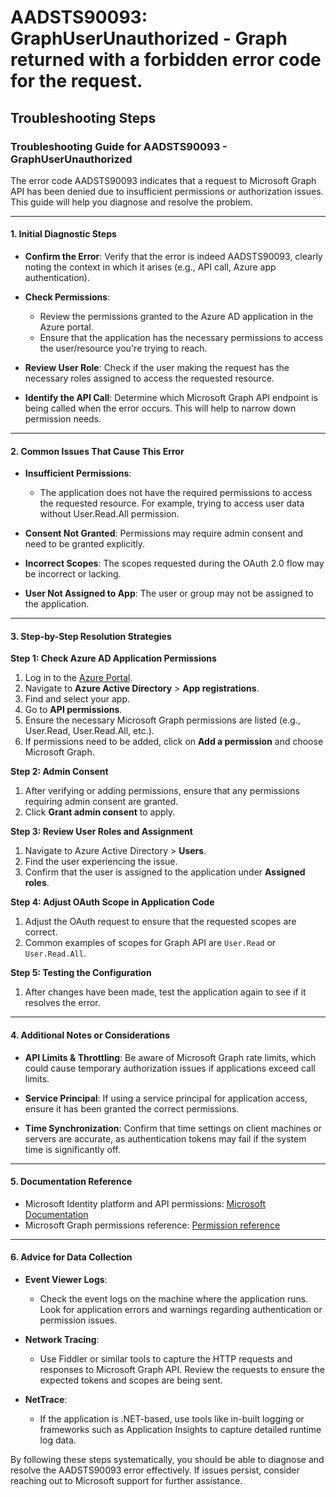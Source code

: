 # AADSTS90093: GraphUserUnauthorized - Graph returned with a forbidden error code for the request.


## Troubleshooting Steps
### Troubleshooting Guide for AADSTS90093 - GraphUserUnauthorized

The error code AADSTS90093 indicates that a request to Microsoft Graph API has been denied due to insufficient permissions or authorization issues. This guide will help you diagnose and resolve the problem.

---

#### **1. Initial Diagnostic Steps**

- **Confirm the Error**: Verify that the error is indeed AADSTS90093, clearly noting the context in which it arises (e.g., API call, Azure app authentication).

- **Check Permissions**:
  - Review the permissions granted to the Azure AD application in the Azure portal.
  - Ensure that the application has the necessary permissions to access the user/resource you're trying to reach.

- **Review User Role**: Check if the user making the request has the necessary roles assigned to access the requested resource.

- **Identify the API Call**: Determine which Microsoft Graph API endpoint is being called when the error occurs. This will help to narrow down permission needs.

---

#### **2. Common Issues That Cause This Error**

- **Insufficient Permissions**:
  - The application does not have the required permissions to access the requested resource. For example, trying to access user data without User.Read.All permission.

- **Consent Not Granted**: Permissions may require admin consent and need to be granted explicitly.

- **Incorrect Scopes**: The scopes requested during the OAuth 2.0 flow may be incorrect or lacking.

- **User Not Assigned to App**: The user or group may not be assigned to the application.

---

#### **3. Step-by-Step Resolution Strategies**

**Step 1: Check Azure AD Application Permissions**
1. Log in to the [Azure Portal](https://portal.azure.com/).
2. Navigate to **Azure Active Directory** > **App registrations**.
3. Find and select your app.
4. Go to **API permissions**.
5. Ensure the necessary Microsoft Graph permissions are listed (e.g., User.Read, User.Read.All, etc.).
6. If permissions need to be added, click on **Add a permission** and choose Microsoft Graph.

**Step 2: Admin Consent**
1. After verifying or adding permissions, ensure that any permissions requiring admin consent are granted.
2. Click **Grant admin consent** to apply.

**Step 3: Review User Roles and Assignment**
1. Navigate to Azure Active Directory > **Users**.
2. Find the user experiencing the issue.
3. Confirm that the user is assigned to the application under **Assigned roles**.

**Step 4: Adjust OAuth Scope in Application Code**
1. Adjust the OAuth request to ensure that the requested scopes are correct.
2. Common examples of scopes for Graph API are `User.Read` or `User.Read.All`.

**Step 5: Testing the Configuration**
1. After changes have been made, test the application again to see if it resolves the error.

---

#### **4. Additional Notes or Considerations**

- **API Limits & Throttling**: Be aware of Microsoft Graph rate limits, which could cause temporary authorization issues if applications exceed call limits.

- **Service Principal**: If using a service principal for application access, ensure it has been granted the correct permissions.

- **Time Synchronization**: Confirm that time settings on client machines or servers are accurate, as authentication tokens may fail if the system time is significantly off.

---

#### **5. Documentation Reference**

- Microsoft Identity platform and API permissions: [Microsoft Documentation](https://docs.microsoft.com/en-us/azure/active-directory/develop/scenario-desktop-graph-overview)
- Microsoft Graph permissions reference: [Permission reference](https://docs.microsoft.com/en-us/graph/permissions-reference)

---

#### **6. Advice for Data Collection**

- **Event Viewer Logs**:
  - Check the event logs on the machine where the application runs. Look for application errors and warnings regarding authentication or permission issues.

- **Network Tracing**:
  - Use Fiddler or similar tools to capture the HTTP requests and responses to Microsoft Graph API. Review the requests to ensure the expected tokens and scopes are being sent.

- **NetTrace**: 
  - If the application is .NET-based, use tools like in-built logging or frameworks such as Application Insights to capture detailed runtime log data.

By following these steps systematically, you should be able to diagnose and resolve the AADSTS90093 error effectively. If issues persist, consider reaching out to Microsoft support for further assistance.